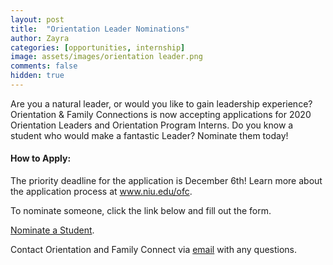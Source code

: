 ```yaml
---
layout: post
title:  "Orientation Leader Nominations"
author: Zayra 
categories: [opportunities, internship]
image: assets/images/orientation leader.png
comments: false
hidden: true
---
```


Are you a natural leader, or would you like to gain leadership experience? Orientation & Family Connections is now accepting applications for 2020 Orientation Leaders and Orientation Program Interns. Do you know a student who would make a fantastic Leader? Nominate them today! 

#### How to Apply:

The priority deadline for the application is December 6th! Learn more about the application process at <a href="https://www.niu.edu/ofc/about/join/application-process.shtml">www.niu.edu/ofc</a>.

To nominate someone, click the link below and fill out the form.

<a href="https://www.niu.edu/ofc/about/join/nominate-a-student.shtml">Nominate a Student</a>.

Contact Orientation and Family Connect via <a href="mailto: orientation@niu.edu">email</a> with any questions.
